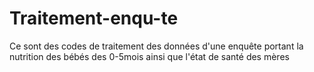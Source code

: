 # Traitement-enqu-te
Ce sont des codes de traitement des données d'une enquête portant la nutrition des bébés des 0-5mois ainsi que l'état de santé des mères
